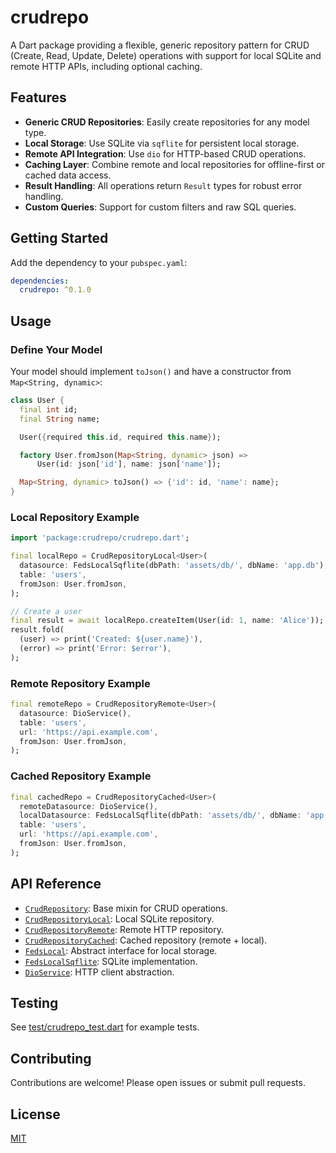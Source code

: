 <!-- 
This README describes the package. If you publish this package to pub.dev,
this README's contents appear on the landing page for your package.

For information about how to write a good package README, see the guide for
[writing package pages](https://dart.dev/tools/pub/writing-package-pages). 

For general information about developing packages, see the Dart guide for
[creating packages](https://dart.dev/guides/libraries/create-packages)
and the Flutter guide for
[developing packages and plugins](https://flutter.dev/to/develop-packages). 
-->

# crudrepo

A Dart package providing a flexible, generic repository pattern for CRUD (Create, Read, Update, Delete) operations with support for local SQLite and remote HTTP APIs, including optional caching.

## Features

- **Generic CRUD Repositories**: Easily create repositories for any model type.
- **Local Storage**: Use SQLite via `sqflite` for persistent local storage.
- **Remote API Integration**: Use `dio` for HTTP-based CRUD operations.
- **Caching Layer**: Combine remote and local repositories for offline-first or cached data access.
- **Result Handling**: All operations return `Result` types for robust error handling.
- **Custom Queries**: Support for custom filters and raw SQL queries.

## Getting Started

Add the dependency to your `pubspec.yaml`:

```yaml
dependencies:
  crudrepo: ^0.1.0
```

## Usage

### Define Your Model

Your model should implement `toJson()` and have a constructor from `Map<String, dynamic>`:

```dart
class User {
  final int id;
  final String name;

  User({required this.id, required this.name});

  factory User.fromJson(Map<String, dynamic> json) =>
      User(id: json['id'], name: json['name']);

  Map<String, dynamic> toJson() => {'id': id, 'name': name};
}
```

### Local Repository Example

```dart
import 'package:crudrepo/crudrepo.dart';

final localRepo = CrudRepositoryLocal<User>(
  datasource: FedsLocalSqflite(dbPath: 'assets/db/', dbName: 'app.db'),
  table: 'users',
  fromJson: User.fromJson,
);

// Create a user
final result = await localRepo.createItem(User(id: 1, name: 'Alice'));
result.fold(
  (user) => print('Created: ${user.name}'),
  (error) => print('Error: $error'),
);
```

### Remote Repository Example

```dart
final remoteRepo = CrudRepositoryRemote<User>(
  datasource: DioService(),
  table: 'users',
  url: 'https://api.example.com',
  fromJson: User.fromJson,
);
```

### Cached Repository Example

```dart
final cachedRepo = CrudRepositoryCached<User>(
  remoteDatasource: DioService(),
  localDatasource: FedsLocalSqflite(dbPath: 'assets/db/', dbName: 'app.db'),
  table: 'users',
  url: 'https://api.example.com',
  fromJson: User.fromJson,
);
```

## API Reference

- [`CrudRepository`](lib/src/repositories/crud_repository.dart): Base mixin for CRUD operations.
- [`CrudRepositoryLocal`](lib/src/repositories/crud_repository_local.dart): Local SQLite repository.
- [`CrudRepositoryRemote`](lib/src/repositories/crud_repository_remote.dart): Remote HTTP repository.
- [`CrudRepositoryCached`](lib/src/repositories/crud_repository_cached.dart): Cached repository (remote + local).
- [`FedsLocal`](lib/src/sqlitelib/feds_local.dart): Abstract interface for local storage.
- [`FedsLocalSqflite`](lib/src/sqlitelib/feds_local_sqflite.dart): SQLite implementation.
- [`DioService`](lib/src/dio_service.dart): HTTP client abstraction.

## Testing

See [test/crudrepo_test.dart](test/crudrepo_test.dart) for example tests.

## Contributing

Contributions are welcome! Please open issues or submit pull requests.

## License

[MIT](LICENSE)
